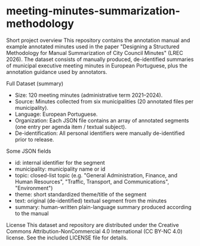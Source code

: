 # meeting-minutes-summarization-methodology

Short project overview
This repository contains the annotation manual and example annotated minutes used in the paper "Designing a Structured Methodology for Manual Summarization of City Council Minutes" (LREC 2026). The dataset consists of manually produced, de-identified summaries of municipal executive meeting minutes in European Portuguese, plus the annotation guidance used by annotators.

Full Dataset (summary)
- Size: 120 meeting minutes (administrative term 2021–2024).
- Source: Minutes collected from six municipalities (20 annotated files per municipality).
- Language: European Portuguese.
- Organization:  Each JSON file contains an array of annotated segments (one entry per agenda item / textual subject).
- De-identification: All personal identifiers were manually de-identified prior to release.

Some JSON fields 
- id: internal identifier for the segment
- municipality: municipality name or id
- topic: closed-list topic (e.g. "General Administration, Finance, and Human Resources", "Traffic, Transport, and Communications", "Environment")
- theme: short standardized theme/title of the segment
- text: original (de-identified) textual segment from the minutes
- summary: human-written plain-language summary produced according to the manual

License
This dataset and repository are distributed under the Creative Commons Attribution-NonCommercial 4.0 International (CC BY-NC 4.0) license. See the included LICENSE file for details.
